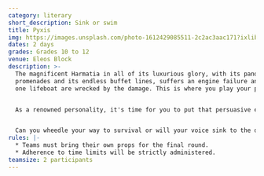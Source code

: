 ```yaml
---
category: literary
short_description: Sink or swim
title: Pyxis
img: https://images.unsplash.com/photo-1612429085511-2c2ac3aac171?ixlib=rb-4.0.3&ixid=M3wxMjA3fDB8MHxzZWFyY2h8Nnx8c2lua2luZ3xlbnwwfHwwfHx8MA%3D%3D&auto=format&fit=crop&w=900&q=60
dates: 2 days
grades: Grades 10 to 12
venue: Eleos Block
description: >-
  The magnificent Harmatia in all of its luxurious glory, with its panoramic
  promenades and its endless buffet lines, suffers an engine failure and all but
  one lifeboat are wrecked by the damage. This is where you play your part.


  As a renowned personality, it's time for you to put that persuasive expertise to use and suade the others that you are entitled to the remaining lifeboat. The cruciality of cogency cannot be minimised.


  Can you wheedle your way to survival or will your voice sink to the depths, soundless?
rules: |-
  * Teams must bring their own props for the final round.
  * Adherence to time limits will be strictly administered.
teamsize: 2 participants
---
```

